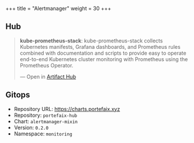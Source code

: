 +++
title = "Alertmanager"
weight = 30
+++

## Hub

<div class="artifacthub-widget" data-url="https://artifacthub.io/packages/helm/prometheus-community/kube-prometheus-stack" data-theme="light" data-header="true" data-responsive="false"><blockquote><p lang="en" dir="ltr"><b>kube-prometheus-stack</b>: kube-prometheus-stack collects Kubernetes manifests, Grafana dashboards, and Prometheus rules combined with documentation and scripts to provide easy to operate end-to-end Kubernetes cluster monitoring with Prometheus using the Prometheus Operator.</p>&mdash; Open in <a href="https://artifacthub.io/packages/helm/prometheus-community/kube-prometheus-stack">Artifact Hub</a></blockquote></div><script async src="https://artifacthub.io/artifacthub-widget.js"></script>

## Gitops

<!-- BEGIN_PORTEFAIX_DOC -->

* Repository URL: https://charts.portefaix.xyz
* Repository: `portefaix-hub`
* Chart: `alertmanager-mixin`
* Version: `0.2.0`
* Namespace: `monitoring`

<!-- END_PORTEFAIX_DOC -->
